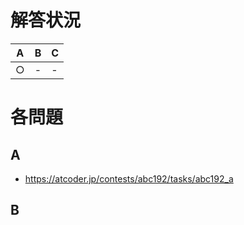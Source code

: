 # 解答状況

| A   | B   | C   |
| --- | --- | --- |
| ○   | -   | -   |

# 各問題

## A

- https://atcoder.jp/contests/abc192/tasks/abc192_a

## B
